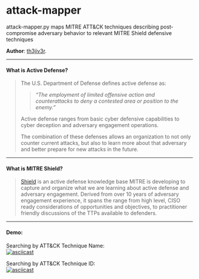 # attack-mapper
attack-mapper.py maps MITRE ATT&CK techniques describing post-compromise adversary behavior to relevant MITRE Shield defensive techniques

**Author**: [th3jiv3r][twitter]. 
***
#### What is Active Defense?
>The U.S. Department of Defense defines active defense as:  
>
>> *“The employment of limited offensive action and counterattacks to deny a contested area or position to the enemy.”*
>  
>  
>Active defense ranges from basic cyber defensive capabilities to cyber deception and adversary engagement operations.  
>  
>The combination of these defenses allows an organization to not only counter current attacks, but also to learn more about that adversary and better prepare for new attacks in the future.
  
***
#### What is MITRE Shield?  
>[Shield][shield] is an active defense knowledge base MITRE is developing to capture and organize what we are learning about active defense and adversary engagement. Derived from over 10 years of adversary engagement experience, it spans the range from high level, CISO ready considerations of opportunities and objectives, to practitioner friendly discussions of the TTPs available to defenders.  
  
***
#### Demo:  
Searching by ATT&CK Technique Name:  
[![asciicast](https://asciinema.org/a/t4kh0eRouYql2T9BU6qHFMVRg.svg)](https://asciinema.org/a/t4kh0eRouYql2T9BU6qHFMVRg)    
  
Searching by ATT&CK Technique ID:  
[![asciicast](https://asciinema.org/a/kZ7BjNMjYeEHAcBzvJOZACm0R.svg)](https://asciinema.org/a/kZ7BjNMjYeEHAcBzvJOZACm0R)  


[twitter]: <https://twitter.com/th3jiv3r>
[shield]: <https://shield.mitre.org>